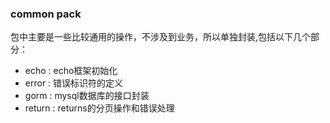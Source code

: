 ### common pack
包中主要是一些比较通用的操作，不涉及到业务，所以单独封装,包括以下几个部分：

- echo   : echo框架初始化
- error  : 错误标识符的定义
- gorm   : mysql数据库的接口封装
- return : returns的分页操作和错误处理